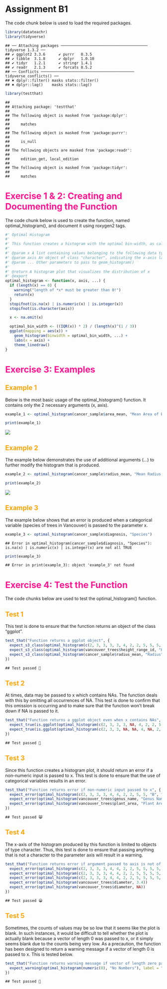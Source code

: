 Assignment B1
================

The code chunk below is used to load the required packages.

``` r
library(datateachr)
library(tidyverse)
```

    ## ── Attaching packages ─────────────────────────────────────── tidyverse 1.3.2 ──
    ## ✔ ggplot2 3.3.6      ✔ purrr   0.3.5 
    ## ✔ tibble  3.1.8      ✔ dplyr   1.0.10
    ## ✔ tidyr   1.2.1      ✔ stringr 1.4.1 
    ## ✔ readr   2.1.3      ✔ forcats 0.5.2 
    ## ── Conflicts ────────────────────────────────────────── tidyverse_conflicts() ──
    ## ✖ dplyr::filter() masks stats::filter()
    ## ✖ dplyr::lag()    masks stats::lag()

``` r
library(testthat)
```

    ## 
    ## Attaching package: 'testthat'
    ## 
    ## The following object is masked from 'package:dplyr':
    ## 
    ##     matches
    ## 
    ## The following object is masked from 'package:purrr':
    ## 
    ##     is_null
    ## 
    ## The following objects are masked from 'package:readr':
    ## 
    ##     edition_get, local_edition
    ## 
    ## The following object is masked from 'package:tidyr':
    ## 
    ##     matches

# **<span style="color: deeppink;">Exercise 1 & 2: Creating and Documenting the Function</span>**

The code chunk below is used to create the function, named
optimal_histogram(), and document it using roxygen2 tags.

``` r
#' Optimal Histogram
#'
#' This function creates a histogram with the optimal bin-width, as calculated by the Freedman-Diaconis rule. It is a wrapper for geom_histogram().
#'
#' @param x A list containing values belonging to the following data types: numeric, integer or NA. This parameter is named x because it represents the numerical variable that will be plotted on the x-axis of this histogram.
#' @param axis An object of class "character", indicating the x-axis label. This parameter is named axis because its input is used create the label of the x-axis of the histogram.
#' @param ... Other parameters to pass to geom_histogram()
#'
#' @return A histogram plot that visualizes the distribution of x
#' @export
optimal_histogram <- function(x, axis, ...) {
  if (length(x) == 0) {
    warning("length of *x* must be greater than 0!")
    return(x)
  }
  stopifnot(is.na(x) | is.numeric(x) | is.integer(x))
  stopifnot(is.character(axis))

  x <- na.omit(x)

  optimal_bin_width <- ((IQR(x)) * 2) / (length(x)^(1 / 3))
  ggplot(mapping = aes(x)) +
    geom_histogram(binwidth = optimal_bin_width, ...) +
    labs(x = axis) +
    theme_linedraw()
}
```

# **<span style="color: deeppink;">Exercise 3: Examples</span>**

## **<span style="color: orange;">Example 1</span>**

Below is the most basic usage of the optimal_histogram() function. It
contains only the 2 necessary arguments (x, axis).

``` r
example_1 <- optimal_histogram(cancer_sample$area_mean, "Mean Area of Biopsy Sample")

print(example_1)
```

![](assignment-b1_files/figure-gfm/unnamed-chunk-4-1.png)<!-- -->

## **<span style="color: orange;">Example 2</span>**

The example below demonstrates the use of additional arguments (…) to
further modify the histogram that is produced.

``` r
example_2 <- optimal_histogram(cancer_sample$radius_mean, "Mean Radius of Biopsy Sample", fill = "darkgoldenrod4", color = "darkgoldenrod3", alpha = 0.5)

print(example_2)
```

![](assignment-b1_files/figure-gfm/unnamed-chunk-5-1.png)<!-- -->

## **<span style="color: orange;">Example 3</span>**

The example below shows that an error is produced when a categorical
variable (species of trees in Vancouver) is passed to the parameter x.

``` r
example_3 <- optimal_histogram(cancer_sample$diagnosis, "Species")
```

    ## Error in optimal_histogram(cancer_sample$diagnosis, "Species"): is.na(x) | is.numeric(x) | is.integer(x) are not all TRUE

``` r
print(example_3)
```

    ## Error in print(example_3): object 'example_3' not found

# **<span style="color: deeppink;">Exercise 4: Test the Function</span>**

The code chunks below are used to test the optimal_histogram() function.

## **<span style="color: orange;">Test 1</span>**

This test is done to ensure that the function returns an object of the
class “ggplot”.

``` r
test_that("Function returns a ggplot object", {
  expect_s3_class(optimal_histogram(c(2, 3, 3, 3, 3, 4, 2, 2, 5, 5, 5, 5, 3), "Numbers"), "ggplot")
  expect_s3_class(optimal_histogram(vancouver_trees$height_range_id, "Height Range ID"), "ggplot")
  expect_s3_class(optimal_histogram(cancer_sample$radius_mean, "Radius"), "ggplot")
})
```

    ## Test passed 🥳

## **<span style="color: orange;">Test 2</span>**

At times, data may be passed to x which contains NAs. The function deals
with this by omitting all occurrences of NA. This test is done to
confirm that this omission is occurring and to make sure that the
function won’t break down if NA is passed to it.

``` r
test_that("Function returns a ggplot object even when x contains NAs", {
  expect_true(is.ggplot(optimal_histogram(c(2, 3, 3, 3, NA, 4, 2, 2, 5, 5, 5, 5, 3), "Numbers")))
  expect_true(is.ggplot(optimal_histogram(c(2, 3, 3, NA, NA, 4, NA, 2, 5, 5, 5, 5, 3), "Numbers")))
})
```

    ## Test passed 🌈

## **<span style="color: orange;">Test 3</span>**

Since this function creates a histogram plot, it should return an error
if a non-numeric input is passed to x. This test is done to ensure that
the use of categorical variables results in an error.

``` r
test_that("Function returns error if non-numeric input passed to x", {
  expect_error(optimal_histogram(c(2, 3, 3, 3, 4, 4, 2, 2, 5, 5, "B", "C", 5, 5, 3), "Random Numbers and Letters"))
  expect_error(optimal_histogram(vancouver_trees$genus_name, "Genus Name"))
  expect_error(optimal_histogram(vancouver_trees$plant_area, "Plant Area"))
})
```

    ## Test passed 😸

## **<span style="color: orange;">Test 4</span>**

The x-axis of the histogram produced by this function is limited to
objects of type character. Thus, this test is done to ensure that
passing anything that is not a character to the parameter axis will
result in a warning.

``` r
test_that("Function returns error if argument passed to axis is not of type character", {
  expect_error(optimal_histogram(c(2, 3, 3, 3, 4, 4, 2, 2, 5, 5, 5, 5, 3), Numbers))
  expect_error(optimal_histogram(c(2, 3, 3, 3, 4, 4, 2, 2, 5, 5, 5, 5, 3), 3, ))
  expect_error(optimal_histogram(c(2, 3, 3, 3, 4, 4, 2, 2, 5, 5, 5, 5, 3), 3.4))
  expect_error(optimal_histogram(vancouver_trees$diameter, 3.4))
  expect_error(optimal_histogram(vancouver_trees$diameter, NA))
})
```

    ## Test passed 😀

## **<span style="color: orange;">Test 5</span>**

Sometimes, the counts of values may be so low that it seems like the
plot is blank. In such instances, it would be difficult to tell whether
the plot is actually blank because a vector of length 0 was passed to x,
or it simply seems blank due to the counts being very low. As a
precaution, the function has been designed to return a warning message
if a vector of length 0 is passed to x. This is tested below.

``` r
test_that("Function returns warning message if vector of length zero passed to x", {
  expect_warning(optimal_histogram(numeric(0), "No Numbers"), label = "length of x must be greater than 0")
})
```

    ## Test passed 🥳
